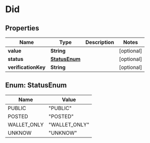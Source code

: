 

# Did


## Properties

Name | Type | Description | Notes
------------ | ------------- | ------------- | -------------
**value** | **String** |  |  [optional]
**status** | [**StatusEnum**](#StatusEnum) |  |  [optional]
**verificationKey** | **String** |  |  [optional]



## Enum: StatusEnum

Name | Value
---- | -----
PUBLIC | &quot;PUBLIC&quot;
POSTED | &quot;POSTED&quot;
WALLET_ONLY | &quot;WALLET_ONLY&quot;
UNKNOW | &quot;UNKNOW&quot;



